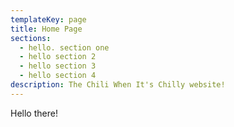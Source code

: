 ```yaml
---
templateKey: page
title: Home Page
sections:
  - hello. section one
  - hello section 2
  - hello section 3
  - hello section 4
description: The Chili When It's Chilly website!
---
```

Hello there!
